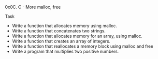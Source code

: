 0x0C. C - More malloc, free

Task
- Write a function that allocates memory using malloc.
- Write a function that concatenates two strings.
- Write a function that allocates memory for an array, using malloc.
- Write a function that creates an array of integers.
- Write a function that reallocates a memory block using malloc and free
- Write a program that multiplies two positive numbers.
